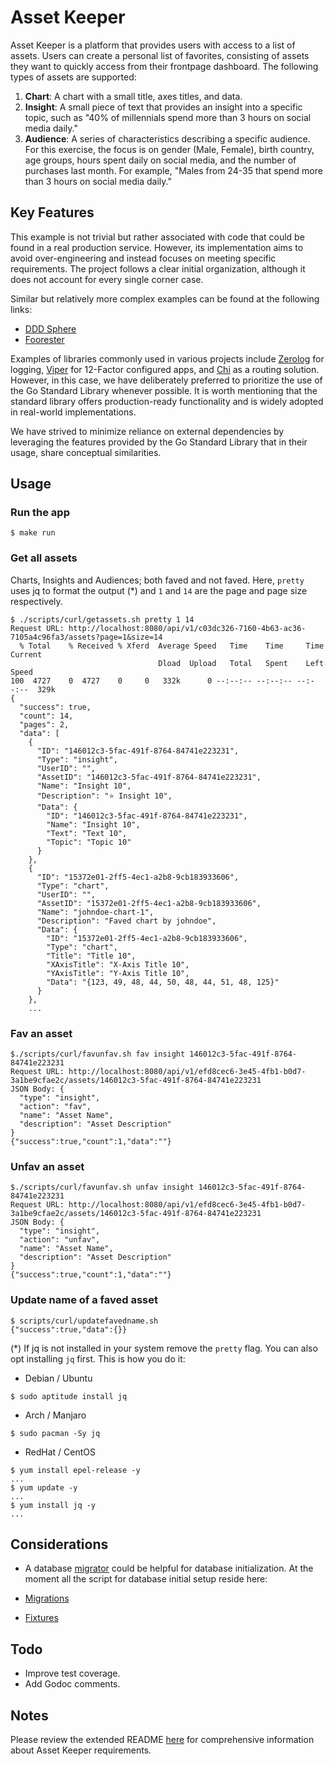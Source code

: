 # Asset Keeper

Asset Keeper is a platform that provides users with access to a list of assets. Users can create a personal list of favorites, consisting of assets they want to quickly access from their frontpage dashboard. The following types of assets are supported:

1. **Chart**: A chart with a small title, axes titles, and data.
2. **Insight**: A small piece of text that provides an insight into a specific topic, such as "40% of millennials spend more than 3 hours on social media daily."
3. **Audience**: A series of characteristics describing a specific audience. For this exercise, the focus is on gender (Male, Female), birth country, age groups, hours spent daily on social media, and the number of purchases last month. For example, "Males from 24-35 that spend more than 3 hours on social media daily."

## Key Features

This example is not trivial but rather associated with code that could be found in a real production service. However, its implementation aims to avoid over-engineering and instead focuses on meeting specific requirements. The project follows a clear initial organization, although it does not account for every single corner case.

Similar but relatively more complex examples can be found at the following links:

* [DDD Sphere](https://github.com/orgs/dddsphere/repositories) 
* [Foorester](https://github.com/orgs/foorester/repositories)

Examples of libraries commonly used in various projects include [Zerolog](https://github.com/rs/zerolog) for logging, [Viper](https://github.com/spf13/viper) for 12-Factor configured apps, and [Chi](https://github.com/go-chi/chi) as a routing solution. However, in this case, we have deliberately preferred to prioritize the use of the Go Standard Library whenever possible. It is worth mentioning that the standard library offers production-ready functionality and is widely adopted in real-world implementations.

We have strived to minimize reliance on external dependencies by leveraging the features provided by the Go Standard Library that in their usage, share conceptual similarities.

## Usage
### Run the app
```
$ make run
```

### Get all assets
Charts, Insights and Audiences; both faved and not faved. 
Here, `pretty` uses jq to format the output (*) and `1` and `14` are the page and page size respectively.

```
$ ./scripts/curl/getassets.sh pretty 1 14
Request URL: http://localhost:8080/api/v1/c03dc326-7160-4b63-ac36-7105a4c96fa3/assets?page=1&size=14
  % Total    % Received % Xferd  Average Speed   Time    Time     Time  Current
                                 Dload  Upload   Total   Spent    Left  Speed
100  4727    0  4727    0     0   332k      0 --:--:-- --:--:-- --:--:--  329k
{
  "success": true,
  "count": 14,
  "pages": 2,
  "data": [
    {
      "ID": "146012c3-5fac-491f-8764-84741e223231",
      "Type": "insight",
      "UserID": "",
      "AssetID": "146012c3-5fac-491f-8764-84741e223231",
      "Name": "Insight 10",
      "Description": "⭐ Insight 10",
      "Data": {
        "ID": "146012c3-5fac-491f-8764-84741e223231",
        "Name": "Insight 10",
        "Text": "Text 10",
        "Topic": "Topic 10"
      }
    },
    {
      "ID": "15372e01-2ff5-4ec1-a2b8-9cb183933606",
      "Type": "chart",
      "UserID": "",
      "AssetID": "15372e01-2ff5-4ec1-a2b8-9cb183933606",
      "Name": "johndoe-chart-1",
      "Description": "Faved chart by johndoe",
      "Data": {
        "ID": "15372e01-2ff5-4ec1-a2b8-9cb183933606",
        "Type": "chart",
        "Title": "Title 10",
        "XAxisTitle": "X-Axis Title 10",
        "YAxisTitle": "Y-Axis Title 10",
        "Data": "{123, 49, 48, 44, 50, 48, 44, 51, 48, 125}"
      }
    },
    ...
```

### Fav an asset
```
$./scripts/curl/favunfav.sh fav insight 146012c3-5fac-491f-8764-84741e223231
Request URL: http://localhost:8080/api/v1/efd8cec6-3e45-4fb1-b0d7-3a1be9cfae2c/assets/146012c3-5fac-491f-8764-84741e223231
JSON Body: {
  "type": "insight",
  "action": "fav",
  "name": "Asset Name",
  "description": "Asset Description"
}
{"success":true,"count":1,"data":""}
```

### Unfav an asset
```
$./scripts/curl/favunfav.sh unfav insight 146012c3-5fac-491f-8764-84741e223231
Request URL: http://localhost:8080/api/v1/efd8cec6-3e45-4fb1-b0d7-3a1be9cfae2c/assets/146012c3-5fac-491f-8764-84741e223231
JSON Body: {
  "type": "insight",
  "action": "unfav",
  "name": "Asset Name",
  "description": "Asset Description"
}
{"success":true,"count":1,"data":""}

```

### Update name of a faved asset
```
$ scripts/curl/updatefavedname.sh
{"success":true,"data":{}}
```

(*) If jq is not installed in your system remove the `pretty` flag.
You can also opt installing `jq` first.
This is how you do it:

* Debian / Ubuntu
```
$ sudo aptitude install jq
```

* Arch / Manjaro
```
$ sudo pacman -Sy jq
```

* RedHat / CentOS
```
$ yum install epel-release -y
...
$ yum update -y 
...
$ yum install jq -y
...
```

## Considerations
* A database [migrator](https://github.com/adrianpk/migration) could be helpful for database initialization.
At the moment all the script for database initial setup reside here:

* [Migrations](/scripts/sql/pg/migrations)
* [Fixtures](/scripts/sql/pg/fixtures)

## Todo
* Improve test coverage.
* Add Godoc comments.

## Notes

Please review the extended README [here](docs/readme.md) for comprehensive information about Asset Keeper requirements.  
